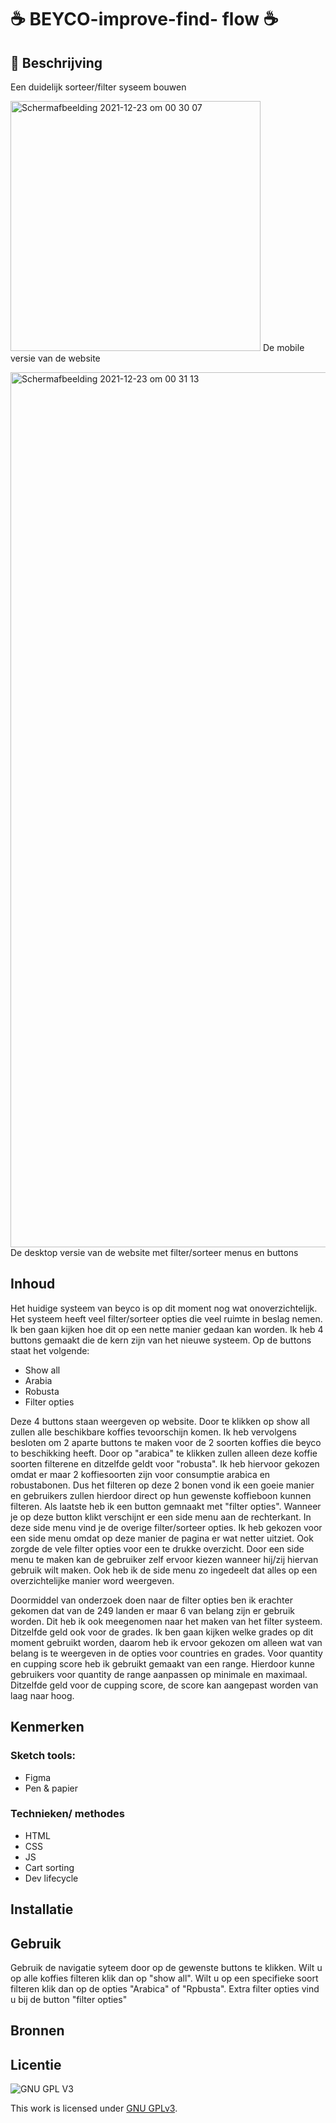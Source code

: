 
# ☕ BEYCO-improve-find- flow ☕

## 📗 Beschrijving
Een duidelijk sorteer/filter syseem bouwen

<img width="400" alt="Schermafbeelding 2021-12-23 om 00 30 07" src="https://user-images.githubusercontent.com/90189750/147166513-d34c1071-d5d5-4c89-b5a8-d4c8e248cdc9.png"> De mobile versie van de website

<img width="1400" alt="Schermafbeelding 2021-12-23 om 00 31 13" src="https://user-images.githubusercontent.com/90189750/147166550-e312fefd-6027-4d7b-ad2a-d84bd205d851.png"> De desktop versie van de website met filter/sorteer menus en buttons

## Inhoud

Het huidige systeem van beyco is op dit moment nog wat onoverzichtelijk. Het systeem heeft veel filter/sorteer opties die veel ruimte in beslag nemen. Ik ben gaan kijken hoe dit op een nette manier gedaan kan worden. Ik heb 4 buttons gemaakt die de kern zijn van het nieuwe systeem. Op de buttons staat het volgende:
- Show all
- Arabia
- Robusta
- Filter opties

Deze 4 buttons staan weergeven op website. Door te klikken op show all zullen alle beschikbare koffies tevoorschijn komen. Ik heb vervolgens besloten om 2 aparte buttons te maken voor de 2 soorten koffies die beyco to beschikking heeft. Door op "arabica" te klikken zullen alleen deze koffie soorten filterene en ditzelfde geldt voor "robusta". Ik heb hiervoor gekozen omdat er maar 2 koffiesoorten zijn voor consumptie arabica en robustabonen. Dus het filteren op deze 2 bonen vond ik een goeie manier en gebruikers zullen hierdoor direct op hun gewenste koffieboon kunnen filteren. Als laatste heb ik een button gemnaakt met "filter opties". Wanneer je op deze button klikt verschijnt er een side menu aan de rechterkant. In deze side menu vind je de overige filter/sorteer opties. Ik heb gekozen voor een side menu omdat op deze manier de pagina er wat netter uitziet. Ook zorgde de vele filter opties voor een te drukke overzicht. Door een side menu te maken kan de gebruiker zelf ervoor kiezen wanneer hij/zij hiervan gebruik wilt maken. Ook heb ik de side menu zo ingedeelt dat alles op een overzichtelijke manier word weergeven.

Doormiddel van onderzoek doen naar de filter opties ben ik erachter gekomen dat van de 249 landen er maar 6 van belang zijn er gebruik worden. Dit heb ik ook meegenomen naar het maken van het filter systeem. Ditzelfde geld ook voor de grades. Ik ben gaan kijken welke grades op dit moment gebruikt worden, daarom heb ik ervoor gekozen om alleen wat van belang is te weergeven in de opties voor countries en grades. Voor quantity en cupping score heb ik gebruikt gemaakt van een range. Hierdoor kunne gebruikers voor quantity de range aanpassen op minimale en maximaal. Ditzelfde geld voor de cupping score, de score kan aangepast worden van laag naar hoog.


## Kenmerken

### Sketch tools:
- Figma
- Pen & papier

### Technieken/ methodes
- HTML
-  CSS
-  JS
-  Cart sorting
-  Dev lifecycle

## Installatie

## Gebruik

Gebruik de navigatie syteem door op de gewenste buttons te klikken. Wilt u op alle koffies filteren klik dan op "show all". Wilt u op een specifieke soort filteren klik dan op de opties "Arabica" of "Rpbusta". Extra filter opties vind u bij de button "filter opties"

## Bronnen

## Licentie

![GNU GPL V3](https://www.gnu.org/graphics/gplv3-127x51.png)

This work is licensed under [GNU GPLv3](./LICENSE).
